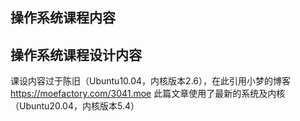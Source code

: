 ## 操作系统课程内容

## 操作系统课程设计内容
课设内容过于陈旧（Ubuntu10.04，内核版本2.6），在此引用小梦的博客
https://moefactory.com/3041.moe 此篇文章使用了最新的系统及内核（Ubuntu20.04，内核版本5.4）
